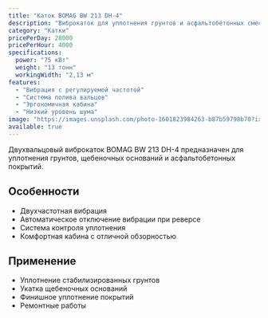 ```yaml
---
title: "Каток BOMAG BW 213 DH-4"
description: "Виброкаток для уплотнения грунтов и асфальтобетонных смесей"
category: "Катки"
pricePerDay: 28000
pricePerHour: 4000
specifications:
  power: "75 кВт"
  weight: "13 тонн"
  workingWidth: "2,13 м"
features:
  - "Вибрация с регулируемой частотой"
  - "Система полива вальцов"
  - "Эргономичная кабина"
  - "Низкий уровень шума"
image: "https://images.unsplash.com/photo-1601823984263-b87b59798b70?ixlib=rb-4.0.3&auto=format&fit=crop&w=1374&q=80"
available: true
---
```


Двухвальцовый виброкаток BOMAG BW 213 DH-4 предназначен для уплотнения грунтов, щебеночных оснований и асфальтобетонных покрытий.

## Особенности

- Двухчастотная вибрация
- Автоматическое отключение вибрации при реверсе
- Система контроля уплотнения
- Комфортная кабина с отличной обзорностью

## Применение

- Уплотнение стабилизированных грунтов
- Укатка щебеночных оснований
- Финишное уплотнение покрытий
- Ремонтные работы